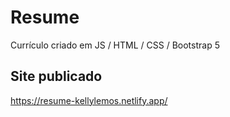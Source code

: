 # Resume
Currículo criado em JS / HTML / CSS / Bootstrap 5

## Site publicado

https://resume-kellylemos.netlify.app/
